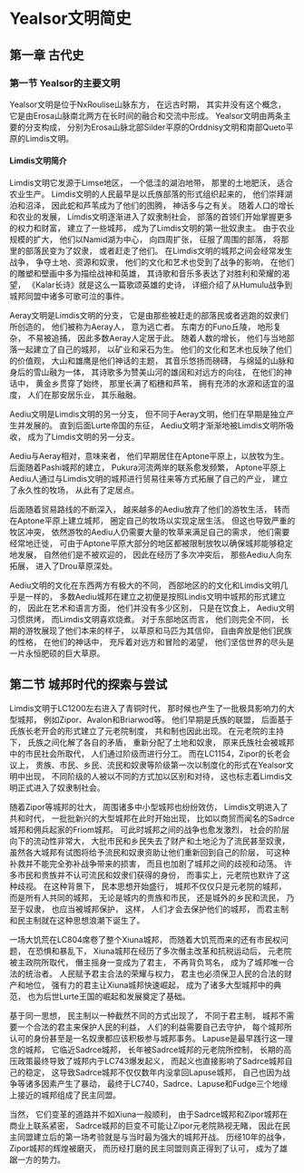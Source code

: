# Yealsor文明简史
## 第一章 古代史
### 第一节 Yealsor的主要文明
Yealsor文明是位于NxRoulise山脉东方，
在远古时期，
其实并没有这个概念，
它是由Erosa山脉南北两方在长时间的融合和交流中形成。
Yealsor文明由两条主要的分支构成，
分别为Erosa山脉北部Silder平原的Orddnisy文明和南部Queto平原的Limdis文明。

#### Limdis文明简介
Limdis文明它发源于Limse地区，
一个低洼的湖泊地带，
那里的土地肥沃，
适合农业生产。
Limdis文明的人民最早是以氏族部落的形式组织起来的，
他们崇拜湖泊和沼泽，
因此蛇和芦苇成为了他们的图腾，
神话多与之有关。
随着人口的增长和农业的发展，
Limdis文明逐渐进入了奴隶制社会，
部落的首领们开始掌握更多的权力和财富，
建立了一些城邦，
成为了Limdis文明的第一批奴隶主。
由于农业规模的扩大，
他们以Namid湖为中心，
向四周扩张，
征服了周围的部落，
将那里的部落民变为了奴隶，
或者赶走了他们。
在Limdis文明的城邦之间会经常发生战争，
争夺土地、资源和奴隶，
他们的文化和艺术也受到了战争的影响，
在他们的雕塑和壁画中多为描绘战神和英雄，
其诗歌和音乐多表达了对胜利和荣耀的渴望，
《Kalar长诗》就是这么一篇歌颂英雄的史诗，
详细介绍了从Humulu战争到城邦同盟中诸多可歌可泣的事件。

Aeray文明是Limdis文明的分支，
它是由那些被赶走的部落民或者逃跑的奴隶们所创造的，
他们被称为Aeray人，
意为逃亡者。
东南方的Funo丘陵，
地形复杂，
不易被追捕，
因此多数Aeray人定居于此。
随着人数的增长，
他们与当地部落一起建立了自己的城邦，
以矿业和采石为生。
他们的文化和艺术也反映了他们的价值观，
大山和雄鹰是他们神话的主题，
其音乐悠扬而磅礴，
与绵延的山脉和身后的雪山融为一体，
其诗歌多为赞美山河的雄阔和对远方的向往，
在他们的神话中，
黄金乡贯穿了始终，
那里长满了稻穗和芦苇，
拥有充沛的水源和适宜的温度，
人们在那安居乐业，
其乐融融。

Aediu文明是Limdis文明的另一分支，
但不同于Aeray文明，他们在早期是独立产生并发展的。
直到后面Lurte帝国的东征，
Aediu文明才渐渐地被Limdis文明所吸收，
成为了Limdis文明的另一分支。

Aediu与Aeray相对，意味来者，
他们早期居住在Aptone平原上，以放牧为生。
后面随着Pashi城邦的建立，
Pukura河流两岸的联系愈发频繁，
Aptone平原上Aediu人通过与Limdis文明的城邦进行贸易往来等方式拓展了自己的产业，
建立了永久性的牧场，
从此有了定居点。

后面随着贸易路线的不断深入，
越来越多的Aediu放弃了他们的游牧生活，
转而在Aptone平原上建立城邦，
圈定自己的牧场以实现定居生活。
但这也导致严重的牧区冲突，
依然游牧的Aediu人仍需要大量的牧草来满足自己的需求，
他们需要经常地迁徙，
可由于Aptone平原大部分的地区都被限制放牧以确保城邦能够稳定地发展，
自然他们是不被欢迎的，
因此在经历了多次冲突后，
那些Aediu人向东拓展，
进入了Drou草原深处。

Aediu文明的文化在东西两方有极大的不同，
西部地区的的文化和Limdis文明几乎是一样的，
多数Aediu城邦在建立之初便是按照Lindis文明中城邦的形式建立的，
因此在艺术和语言方面，
他们并没有多少区别，
只是在饮食上，
Aediu文明习惯烘烤，
而Limdis文明喜欢烧煮。
对于东部地区而言，
他们则完全不同，
长期的游牧展现了他们本来的样子，
以草原和马匹为其信仰，
自由奔放是他们民族的性格，
在他们的神话中，
充斥着对远方和冒险的渴望，
他们坚信世界的尽头是一片永恒肥硕的巨大草原。

## 第二节 城邦时代的探索与尝试
Limdis文明于LC1200左右进入了青铜时代，
那时候也产生了一批极具影响力的大型城邦，
例如Zipor、Avalon和Briarwod等。
他们早期是氏族的联盟，
后面基于氏族长老开会的形式建立了元老院制度，
共和制也因此出现。
在元老院的主持下，
氏族之间化解了各自的矛盾，
重新分配了土地和奴隶，
原来氏族社会被城邦中的市民社会所取代，
人们通过阶级而进行分工。
而在LC1154，Zipor的长老会议上，
贵族、市民、乡民、流民和奴隶等阶级第一次以制度化的形式在Yealsor文明中出现，
不同阶级的人被以不同的方式加以区别和对待，
这也标志着Limdis文明正式进入了奴隶制社会。

随着Zipor等城邦的壮大，
周围诸多中小型城邦也纷纷效仿，
Limdis文明进入了共和时代，
一批批新兴的大型城邦在此时开始出现，
比如以商贸而闻名的Sadrce城邦和佣兵起家的Friom城邦。
可此时城邦之间的战争也愈发激烈，
社会的阶层向下的流动性非常大，
大批市民和乡民失去了财产和土地沦为了流民甚至奴隶，
虽然各大城邦有试图将给予流民和奴隶资助让他们重新回到自己的阶层，
可这种补救并不能完全弥补战争带来的损害，
而且也加剧了城邦之间的歧视和动荡。
许多市民和贵族并不认可流民和奴隶们获得的身份，
而事实上，元老院也默许了这种歧视。
在这种背景下，
民本思想开始盛行，
城邦不仅仅只是元老院的城邦，
而是所有人共同的城邦，
无论是城内的贵族和市民，
还是城外的乡民和流民，
乃至于奴隶，
也应当被城邦保护，
这样，
人们才会去保护他们的城邦，
而君主制和民主制就在这种思想浪潮下诞生了。

一场大饥荒在LC804席卷了整个Xiuna城邦，
而随着大饥荒而来的还有市民权问题，
在恐惧和暴乱下，
Xiuna城邦在经历了多次僭主改革和抗税运动后，
元老院被主政院所取代，
僭主摇身一变成为了君主，
不再背负骂名，
成为了城邦唯一合法的统治者。
人民赋予君主合法的荣耀与权力，
君主也必须保卫人民的合法的财产和地位，
强有力的君主让Xiuna城邦快速崛起，
成为了诸多大型城邦中的典范，
也为后世Lurte王国的崛起和发展奠定了基础。

基于同一思想，
民主制以一种截然不同的方式出现了，
不同于君主制，
城邦不需要一个合法的君主来保护人民的利益，
人们的利益需要自己去守护，
每个城邦所认可的身份甚至是一名奴隶都应该积极参与城邦事务。
Lapuse是最早践行这一理念的城邦，
它临近Sadrce城邦，
长年被Sadrce城邦的元老院所控制，
长期的高压政策最终导致了城邦内于LC743爆发起义，
而起义也直接影响了Sadrce城邦自己的稳定，
这导致Sadrce城邦不仅仅数年内没拿回Lapuse城邦，
自己也因为战争等诸多因素产生了暴动，
最终于LC740，Sadrce、Lapuse和Fudge三个地缘上接近的城邦组成了民主同盟。

当然，
它们变革的道路并不如Xiuna一般顺利，
由于Sadrce城邦和Zipor城邦在商业上联系紧密，
Sadrce城邦的巨变不可能让Zipor元老院熟视无睹，
因此在民主同盟建立后的第一场考验就是与当时最为强大的城邦开战。
历经10年的战争，
Zipor城邦的辉煌被磨灭，
而历经打磨的民主同盟则真正得到了认可，
成为了雄踞一方的势力。